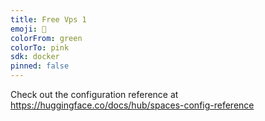 ```yaml
---
title: Free Vps 1
emoji: 🐨
colorFrom: green
colorTo: pink
sdk: docker
pinned: false
---
```


Check out the configuration reference at https://huggingface.co/docs/hub/spaces-config-reference
